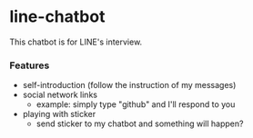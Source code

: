 # line-chatbot

This chatbot is for LINE's interview.

### Features
* self-introduction (follow the instruction of my messages)
* social network links
    * example: simply type "github" and I'll respond to you
* playing with sticker
    * send sticker to my chatbot and something will happen?
